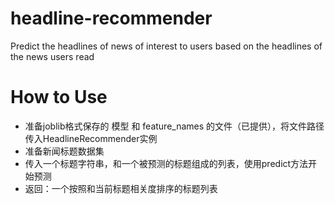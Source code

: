 # headline-recommender
Predict the headlines of news of interest to users based on the headlines of the news users read

# How to Use
- 准备joblib格式保存的 模型 和 feature_names 的文件（已提供），将文件路径传入HeadlineRecommender实例
- 准备新闻标题数据集
- 传入一个标题字符串，和一个被预测的标题组成的列表，使用predict方法开始预测
- 返回：一个按照和当前标题相关度排序的标题列表
